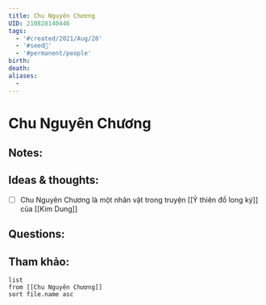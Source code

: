 ```yaml
---
title: Chu Nguyên Chương
UID: 210828140446
tags:
  - '#created/2021/Aug/28'
  - '#seed🥜'
  - '#permanent/people'
birth: 
death: 
aliases:
  - 
---
```

# Chu Nguyên Chương

## Notes:


## Ideas & thoughts:
- [ ] Chu Nguyên Chương là một nhân vật trong truyện [[Ỷ thiên đồ long ký]] của [[Kim Dung]]
## Questions:


## Tham khảo:
```dataview
list
from [[Chu Nguyên Chương]]
sort file.name asc
```